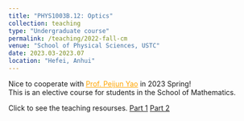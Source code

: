 ```yaml
---
title: "PHYS1003B.12: Optics"
collection: teaching
type: "Undergraduate course"
permalink: /teaching/2022-fall-cm
venue: "School of Physical Sciences, USTC"
date: 2023.03-2023.07
location: "Hefei, Anhui"
---
```


Nice to cooperate with <a href="http://ooe.ustc.edu.cn/hr31.html" style="color: orange;">Prof. Peijun Yao</a> in 2023 Spring! 
<br/>This is an elective course for students in the School of Mathematics.

Click to see the teaching resourses.
[Part 1](https://Steven-Yorn.github.io/files/ClassicalMechanicsPart1.zip)
[Part 2](https://Steven-Yorn.github.io/files/ClassicalMechanicsPart2.zip)
